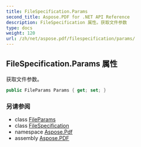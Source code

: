 ```yaml
---
title: FileSpecification.Params
second_title: Aspose.PDF for .NET API Reference
description: FileSpecification 属性。获取文件参数
type: docs
weight: 120
url: /zh/net/aspose.pdf/filespecification/params/
---
```

## FileSpecification.Params 属性

获取文件参数。

```csharp
public FileParams Params { get; set; }
```

### 另请参阅

* class [FileParams](../../fileparams/)
* class [FileSpecification](../)
* namespace [Aspose.Pdf](../../../aspose.pdf/)
* assembly [Aspose.PDF](../../../)